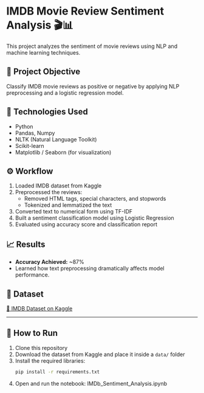 # IMDB Movie Review Sentiment Analysis 🎬📊

This project analyzes the sentiment of movie reviews using NLP and machine learning techniques.

## 📌 Project Objective
Classify IMDB movie reviews as positive or negative by applying NLP preprocessing and a logistic regression model.

## 🧠 Technologies Used
- Python
- Pandas, Numpy
- NLTK (Natural Language Toolkit)
- Scikit-learn
- Matplotlib / Seaborn (for visualization)

## ⚙️ Workflow
1. Loaded IMDB dataset from Kaggle
2. Preprocessed the reviews:
   - Removed HTML tags, special characters, and stopwords
   - Tokenized and lemmatized the text
3. Converted text to numerical form using TF-IDF
4. Built a sentiment classification model using Logistic Regression
5. Evaluated using accuracy score and classification report

## 📈 Results
- **Accuracy Achieved:** ~87%
- Learned how text preprocessing dramatically affects model performance.

## 📂 Dataset
[🔗 IMDB Dataset on Kaggle](https://www.kaggle.com/datasets/lakshmi25npathi/imdb-dataset-of-50k-movie-reviews)

---


## 🚀 How to Run

1. Clone this repository
2. Download the dataset from Kaggle and place it inside a `data/` folder
3. Install the required libraries:
   ```bash
   pip install -r requirements.txt
4. Open and run the notebook:
IMDb_Sentiment_Analysis.ipynb
